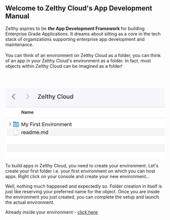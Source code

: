 ## Welcome to Zelthy Cloud's App Development Manual

Zelthy aspires to be <strong><i>the</i>  App Development Framework </strong> for building Enterprise Grade Applications. It dreams about sitting as a core in the tech stack of organizations supporting enterprise app development and maintenance.
<br>  
You can think of an environment on Zelthy Cloud as a folder, you can think of an app in your Zelthy Cloud's environment as a folder. In fact, most objects within Zelthy Cloud can be imagined as a folder!

<br><br>

![alt text](Assets/ZelCloud_Environment.png "Title")


To build apps in Zelthy Cloud, you need to create your environment. Let's create your first folder i.e. your first environment on which you can host apps. Right click on your console and create your new environment... 

Well, nothing much happened and expectedly so. Folder creation in itself is just like reserving your preferred name for the object. Once you are inside the environment you just created, you can complete the setup and launch the actual environment.

Already inside your environment - [click here](Environment%201/env_setup.md)
